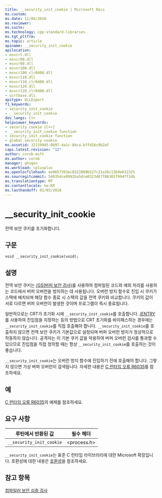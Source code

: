 ```yaml
---
title: __security_init_cookie | Microsoft Docs
ms.custom: 
ms.date: 11/04/2016
ms.reviewer: 
ms.suite: 
ms.technology: cpp-standard-libraries
ms.tgt_pltfrm: 
ms.topic: article
apiname: __security_init_cookie
apilocation:
- msvcrt.dll
- msvcr80.dll
- msvcr90.dll
- msvcr100.dll
- msvcr100_clr0400.dll
- msvcr110.dll
- msvcr110_clr0400.dll
- msvcr120.dll
- msvcr120_clr0400.dll
- ucrtbase.dll
apitype: DLLExport
f1_keywords:
- security_init_cookie
- __security_init_cookie
dev_langs: C++
helpviewer_keywords:
- security cookie [C++]
- __security_init_cookie function
- security_init_cookie function
- global security cookie
ms.assetid: 32119905-0897-4a1c-84ca-bffd16c9b2af
caps.latest.revision: "12"
author: corob-msft
ms.author: corob
manager: ghogen
ms.workload: cplusplus
ms.openlocfilehash: ee0657393ec8322889b527c21a36c13b9e032325
ms.sourcegitcommit: 54035dce0992ba5dce0323d67f86301f994ff3db
ms.translationtype: MT
ms.contentlocale: ko-KR
ms.lasthandoff: 01/03/2018
---
```

# <a name="securityinitcookie"></a>__security_init_cookie
전역 보안 쿠키를 초기화합니다.  
  
## <a name="syntax"></a>구문  
  
```  
void __security_init_cookie(void);  
```  
  
## <a name="remarks"></a>설명  
 전역 보안 쿠키는 [/GS(버퍼 보안 검사)](../../build/reference/gs-buffer-security-check.md)를 사용하여 컴파일된 코드와 예외 처리를 사용하는 코드에서 버퍼 오버런을 방지하는 데 사용됩니다. 오버런 방지 함수로 진입 시 쿠키가 스택에 배치되며 해당 함수 종료 시 스택의 값을 전역 쿠키와 비교합니다. 쿠키의 값이 서로 다르면 버퍼 오버런이 발생한 것이며 프로그램이 즉시 종료됩니다.  
  
 일반적으로는 CRT가 초기화 시에 `__security_init_cookie`를 호출합니다. [/ENTRY](../../build/reference/entry-entry-point-symbol.md)를 사용하여 진입점을 지정하는 등의 방법으로 CRT 초기화를 바이패스하는 경우에는 `__security_init_cookie`를 직접 호출해야 합니다. `__security_init_cookie`를 호출하지 않으면 전역 보안 쿠키가 기본값으로 설정되며 버퍼 오버런 방지가 정상적으로 작동하지 않습니다. 공격자는 이 기본 쿠키 값을 악용하여 버퍼 오버런 검사를 통과할 수 있으므로 진입점을 직접 정의할 때는 항상 `__security_init_cookie`를 호출하는 것이 좋습니다.  
  
 `__security_init_cookie`는 오버런 방지 함수에 진입하기 전에 호출해야 합니다. 그렇지 않으면 가상 버퍼 오버런이 검색됩니다. 자세한 내용은 [C 런타임 오류 R6035](../../error-messages/tool-errors/c-runtime-error-r6035.md)를 참조하세요.  
  
## <a name="example"></a>예  
 [C 런타임 오류 R6035](../../error-messages/tool-errors/c-runtime-error-r6035.md)의 예제를 참조하세요.  
  
## <a name="requirements"></a>요구 사항  
  
|루틴에서 반환된 값|필수 헤더|  
|-------------|---------------------|  
|`__security_init_cookie`|\<process.h>|  
  
 `__security_init_cookie`는 표준 C 런타임 라이브러리에 대한 Microsoft 확장입니다. 호환성에 대한 내용은 [호환성](../../c-runtime-library/compatibility.md)을 참조하세요.  
  
## <a name="see-also"></a>참고 항목  
 [컴파일러 보안 심층 검사](http://go.microsoft.com/fwlink/p/?linkid=7260)
